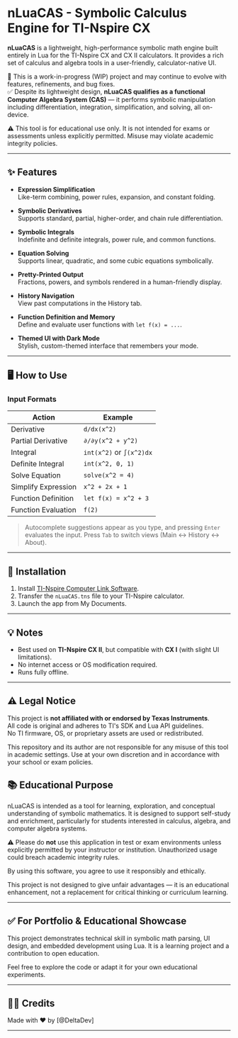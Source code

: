 # nLuaCAS - Symbolic Calculus Engine for TI-Nspire CX

**nLuaCAS** is a lightweight, high-performance symbolic math engine built entirely in Lua for the TI-Nspire CX and CX II calculators. It provides a rich set of calculus and algebra tools in a user-friendly, calculator-native UI.

🚧 This is a work-in-progress (WIP) project and may continue to evolve with features, refinements, and bug fixes.  
✅ Despite its lightweight design, **nLuaCAS qualifies as a functional Computer Algebra System (CAS)** — it performs symbolic manipulation including differentiation, integration, simplification, and solving, all on-device.

⚠️ This tool is for educational use only. It is not intended for exams or assessments unless explicitly permitted. Misuse may violate academic integrity policies.

---

## ✨ Features

- **Expression Simplification**  
  Like-term combining, power rules, expansion, and constant folding.

- **Symbolic Derivatives**  
  Supports standard, partial, higher-order, and chain rule differentiation.

- **Symbolic Integrals**  
  Indefinite and definite integrals, power rule, and common functions.

- **Equation Solving**  
  Supports linear, quadratic, and some cubic equations symbolically.

- **Pretty-Printed Output**  
  Fractions, powers, and symbols rendered in a human-friendly display.

- **History Navigation**  
  View past computations in the History tab.

- **Function Definition and Memory**  
  Define and evaluate user functions with `let f(x) = ...`.

- **Themed UI with Dark Mode**  
  Stylish, custom-themed interface that remembers your mode.

---

## 🖥 How to Use

### Input Formats

| Action | Example |
|--------|---------|
| Derivative | `d/dx(x^2)` |
| Partial Derivative | `∂/∂y(x^2 + y^2)` |
| Integral | `int(x^2)` or `∫(x^2)dx` |
| Definite Integral | `int(x^2, 0, 1)` |
| Solve Equation | `solve(x^2 = 4)` |
| Simplify Expression | `x^2 + 2x + 1` |
| Function Definition | `let f(x) = x^2 + 3` |
| Function Evaluation | `f(2)` |

> Autocomplete suggestions appear as you type, and pressing `Enter` evaluates the input. Press `Tab` to switch views (Main ↔ History ↔ About).

---

## 🧠 Installation

1. Install [TI-Nspire Computer Link Software](https://education.ti.com/en/products/computer-software/ti-nspire-cx-student-software).
2. Transfer the `nLuaCAS.tns` file to your TI-Nspire calculator.
3. Launch the app from My Documents.

---

## 💡 Notes

- Best used on **TI-Nspire CX II**, but compatible with **CX I** (with slight UI limitations).
- No internet access or OS modification required.
- Runs fully offline.

---

## ⚠️ Legal Notice

This project is **not affiliated with or endorsed by Texas Instruments**.  
All code is original and adheres to TI's SDK and Lua API guidelines.  
No TI firmware, OS, or proprietary assets are used or redistributed.

This repository and its author are not responsible for any misuse of this tool in academic settings. Use at your own discretion and in accordance with your school or exam policies.

## 📚 Educational Purpose

nLuaCAS is intended as a tool for learning, exploration, and conceptual understanding of symbolic mathematics. It is designed to support self-study and enrichment, particularly for students interested in calculus, algebra, and computer algebra systems.

⚠️ Please do **not** use this application in test or exam environments unless explicitly permitted by your instructor or institution. Unauthorized usage could breach academic integrity rules.

By using this software, you agree to use it responsibly and ethically.

This project is not designed to give unfair advantages — it is an educational enhancement, not a replacement for critical thinking or curriculum learning.

---

## ✅ For Portfolio & Educational Showcase

This project demonstrates technical skill in symbolic math parsing, UI design, and embedded development using Lua. It is a learning project and a contribution to open education.

Feel free to explore the code or adapt it for your own educational experiments. 

---

## 🧑‍💻 Credits

Made with ❤️ by [@DeltaDev]

---